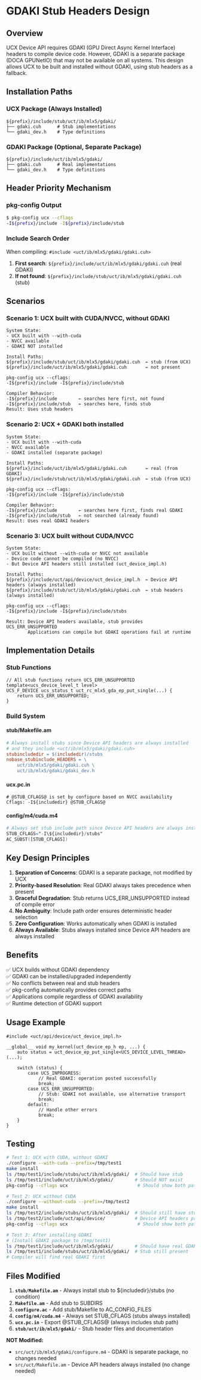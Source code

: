 # GDAKI Stub Headers Design

## Overview

UCX Device API requires GDAKI (GPU Direct Async Kernel Interface) headers to compile device code. However, GDAKI is a separate package (DOCA GPUNetIO) that may not be available on all systems. This design allows UCX to be built and installed without GDAKI, using stub headers as a fallback.

## Installation Paths

### UCX Package (Always Installed)
```
${prefix}/include/stub/uct/ib/mlx5/gdaki/
├── gdaki.cuh      # Stub implementations
└── gdaki_dev.h    # Type definitions
```

### GDAKI Package (Optional, Separate Package)
```
${prefix}/include/uct/ib/mlx5/gdaki/
├── gdaki.cuh      # Real implementations
└── gdaki_dev.h    # Type definitions
```

## Header Priority Mechanism

### pkg-config Output
```bash
$ pkg-config ucx --cflags
-I${prefix}/include -I${prefix}/include/stub
```

### Include Search Order

When compiling: `#include <uct/ib/mlx5/gdaki/gdaki.cuh>`

1. **First search**: `${prefix}/include/uct/ib/mlx5/gdaki/gdaki.cuh` (real GDAKI)
2. **If not found**: `${prefix}/include/stub/uct/ib/mlx5/gdaki/gdaki.cuh` (stub)

## Scenarios

### Scenario 1: UCX built with CUDA/NVCC, without GDAKI

```
System State:
- UCX built with --with-cuda
- NVCC available
- GDAKI NOT installed

Install Paths:
${prefix}/include/stub/uct/ib/mlx5/gdaki/gdaki.cuh  ← stub (from UCX)
${prefix}/include/uct/ib/mlx5/gdaki/gdaki.cuh       ← not present

pkg-config ucx --cflags:
-I${prefix}/include -I${prefix}/include/stub

Compiler Behavior:
-I${prefix}/include        ← searches here first, not found
-I${prefix}/include/stub   ← searches here, finds stub
Result: Uses stub headers
```

### Scenario 2: UCX + GDAKI both installed

```
System State:
- UCX built with --with-cuda
- NVCC available
- GDAKI installed (separate package)

Install Paths:
${prefix}/include/uct/ib/mlx5/gdaki/gdaki.cuh       ← real (from GDAKI)
${prefix}/include/stub/uct/ib/mlx5/gdaki/gdaki.cuh  ← stub (from UCX)

pkg-config ucx --cflags:
-I${prefix}/include -I${prefix}/include/stub

Compiler Behavior:
-I${prefix}/include        ← searches here first, finds real GDAKI
-I${prefix}/include/stub   ← not searched (already found)
Result: Uses real GDAKI headers
```

### Scenario 3: UCX built without CUDA/NVCC

```
System State:
- UCX built without --with-cuda or NVCC not available
- Device code cannot be compiled (no NVCC)
- But Device API headers still installed (uct_device_impl.h)

Install Paths:
${prefix}/include/uct/api/device/uct_device_impl.h  ← Device API headers (always installed)
${prefix}/include/stub/uct/ib/mlx5/gdaki/gdaki.cuh  ← stub headers (always installed)

pkg-config ucx --cflags:
-I${prefix}/include -I${prefix}/include/stubs

Result: Device API headers available, stub provides UCS_ERR_UNSUPPORTED
        Applications can compile but GDAKI operations fail at runtime
```

## Implementation Details

### Stub Functions

```cuda
// All stub functions return UCS_ERR_UNSUPPORTED
template<ucs_device_level_t level>
UCS_F_DEVICE ucs_status_t uct_rc_mlx5_gda_ep_put_single(...) {
    return UCS_ERR_UNSUPPORTED;
}
```

### Build System

#### stub/Makefile.am
```makefile
# Always install stubs since Device API headers are always installed
# and they include <uct/ib/mlx5/gdaki/gdaki.cuh>
stubincludedir = $(includedir)/stubs
nobase_stubinclude_HEADERS = \
    uct/ib/mlx5/gdaki/gdaki.cuh \
    uct/ib/mlx5/gdaki/gdaki_dev.h
```

#### ucx.pc.in
```
# @STUB_CFLAGS@ is set by configure based on NVCC availability
Cflags: -I${includedir} @STUB_CFLAGS@
```

#### config/m4/cuda.m4
```m4
# Always set stub include path since Device API headers are always installed
STUB_CFLAGS="-I\${includedir}/stubs"
AC_SUBST([STUB_CFLAGS])
```

## Key Design Principles

1. **Separation of Concerns**: GDAKI is a separate package, not modified by UCX
2. **Priority-based Resolution**: Real GDAKI always takes precedence when present
3. **Graceful Degradation**: Stub returns UCS_ERR_UNSUPPORTED instead of compile error
4. **No Ambiguity**: Include path order ensures deterministic header selection
5. **Zero Configuration**: Works automatically when GDAKI is installed
6. **Always Available**: Stubs always installed since Device API headers are always installed

## Benefits

✅ UCX builds without GDAKI dependency  
✅ GDAKI can be installed/upgraded independently  
✅ No conflicts between real and stub headers  
✅ pkg-config automatically provides correct paths  
✅ Applications compile regardless of GDAKI availability  
✅ Runtime detection of GDAKI support  

## Usage Example

```cuda
#include <uct/api/device/uct_device_impl.h>

__global__ void my_kernel(uct_device_ep_h ep, ...) {
    auto status = uct_device_ep_put_single<UCS_DEVICE_LEVEL_THREAD>(...);
    
    switch (status) {
        case UCS_INPROGRESS:
            // Real GDAKI: operation posted successfully
            break;
        case UCS_ERR_UNSUPPORTED:
            // Stub: GDAKI not available, use alternative transport
            break;
        default:
            // Handle other errors
            break;
    }
}
```

## Testing

```bash
# Test 1: UCX with CUDA, without GDAKI
./configure --with-cuda --prefix=/tmp/test1
make install
ls /tmp/test1/include/stubs/uct/ib/mlx5/gdaki/  # Should have stub
ls /tmp/test1/include/uct/ib/mlx5/gdaki/        # Should NOT exist
pkg-config --cflags ucx                          # Should show both paths

# Test 2: UCX without CUDA
./configure --without-cuda --prefix=/tmp/test2
make install
ls /tmp/test2/include/stubs/uct/ib/mlx5/gdaki/  # Should still have stub
ls /tmp/test2/include/uct/api/device/           # Device API headers present
pkg-config --cflags ucx                          # Should show both paths

# Test 3: After installing GDAKI
# (Install GDAKI package to /tmp/test1)
ls /tmp/test1/include/uct/ib/mlx5/gdaki/        # Should have real GDAKI
ls /tmp/test1/include/stubs/uct/ib/mlx5/gdaki/  # Stub still present
# Compiler will find real GDAKI first
```

## Files Modified

1. **`stub/Makefile.am`** - Always install stub to ${includedir}/stubs (no condition)
2. **`Makefile.am`** - Add stub to SUBDIRS
3. **`configure.ac`** - Add stub/Makefile to AC_CONFIG_FILES  
4. **`config/m4/cuda.m4`** - Always set STUB_CFLAGS (stubs always installed)
5. **`ucx.pc.in`** - Export @STUB_CFLAGS@ (always includes stub path)
6. **`stub/uct/ib/mlx5/gdaki/`** - Stub header files and documentation

**NOT Modified:**
- `src/uct/ib/mlx5/gdaki/configure.m4` - GDAKI is separate package, no changes needed
- `src/uct/Makefile.am` - Device API headers always installed (no change needed)
